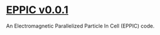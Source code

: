 # [EPPIC v0.0.1](https://github.com/samwyss/EPPIC)

An Electromagnetic Parallelized Particle In Cell (EPPIC) code.

